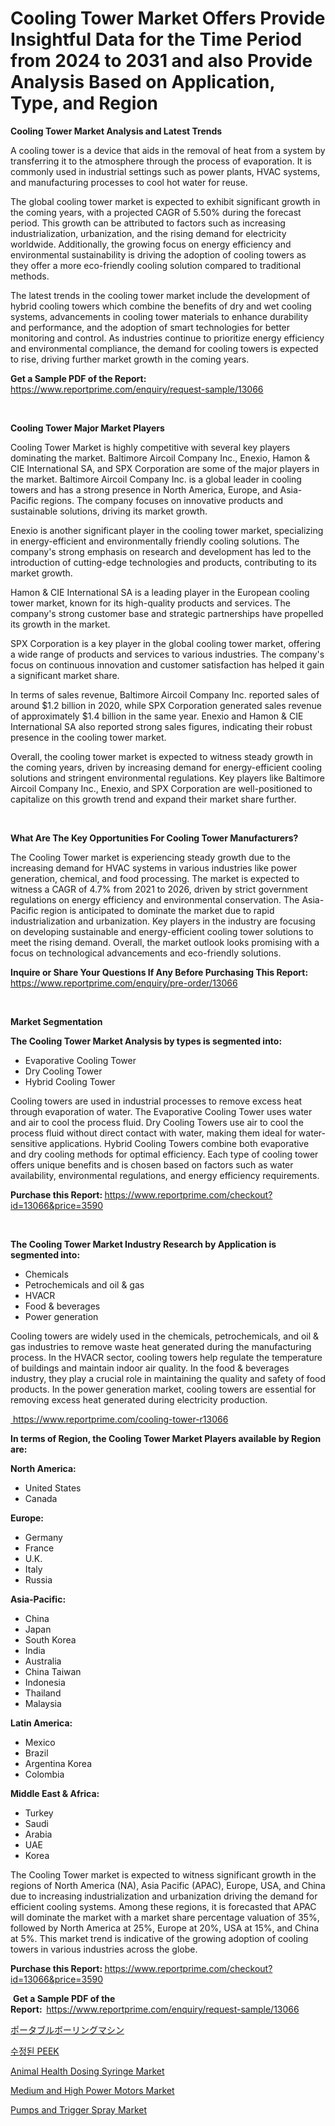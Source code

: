 <p><h1>Cooling Tower Market Offers Provide Insightful Data for the Time Period from 2024 to 2031 and also Provide Analysis Based on Application, Type, and Region</h1></p><p><strong>Cooling Tower Market Analysis and Latest Trends</strong></p>
<p><p>A cooling tower is a device that aids in the removal of heat from a system by transferring it to the atmosphere through the process of evaporation. It is commonly used in industrial settings such as power plants, HVAC systems, and manufacturing processes to cool hot water for reuse.</p><p>The global cooling tower market is expected to exhibit significant growth in the coming years, with a projected CAGR of 5.50% during the forecast period. This growth can be attributed to factors such as increasing industrialization, urbanization, and the rising demand for electricity worldwide. Additionally, the growing focus on energy efficiency and environmental sustainability is driving the adoption of cooling towers as they offer a more eco-friendly cooling solution compared to traditional methods.</p><p>The latest trends in the cooling tower market include the development of hybrid cooling towers which combine the benefits of dry and wet cooling systems, advancements in cooling tower materials to enhance durability and performance, and the adoption of smart technologies for better monitoring and control. As industries continue to prioritize energy efficiency and environmental compliance, the demand for cooling towers is expected to rise, driving further market growth in the coming years.</p></p>
<p><strong>Get a Sample PDF of the Report:&nbsp;</strong> <a href="https://www.reportprime.com/enquiry/request-sample/13066">https://www.reportprime.com/enquiry/request-sample/13066</a></p>
<p>&nbsp;</p>
<p><strong>Cooling Tower Major Market Players</strong></p>
<p><p>Cooling Tower Market is highly competitive with several key players dominating the market. Baltimore Aircoil Company Inc., Enexio, Hamon & CIE International SA, and SPX Corporation are some of the major players in the market. Baltimore Aircoil Company Inc. is a global leader in cooling towers and has a strong presence in North America, Europe, and Asia-Pacific regions. The company focuses on innovative products and sustainable solutions, driving its market growth.</p><p>Enexio is another significant player in the cooling tower market, specializing in energy-efficient and environmentally friendly cooling solutions. The company's strong emphasis on research and development has led to the introduction of cutting-edge technologies and products, contributing to its market growth.</p><p>Hamon & CIE International SA is a leading player in the European cooling tower market, known for its high-quality products and services. The company's strong customer base and strategic partnerships have propelled its growth in the market.</p><p>SPX Corporation is a key player in the global cooling tower market, offering a wide range of products and services to various industries. The company's focus on continuous innovation and customer satisfaction has helped it gain a significant market share.</p><p>In terms of sales revenue, Baltimore Aircoil Company Inc. reported sales of around $1.2 billion in 2020, while SPX Corporation generated sales revenue of approximately $1.4 billion in the same year. Enexio and Hamon & CIE International SA also reported strong sales figures, indicating their robust presence in the cooling tower market.</p><p>Overall, the cooling tower market is expected to witness steady growth in the coming years, driven by increasing demand for energy-efficient cooling solutions and stringent environmental regulations. Key players like Baltimore Aircoil Company Inc., Enexio, and SPX Corporation are well-positioned to capitalize on this growth trend and expand their market share further.</p></p>
<p>&nbsp;</p>
<p><strong>What Are The Key Opportunities For Cooling Tower Manufacturers?</strong></p>
<p><p>The Cooling Tower market is experiencing steady growth due to the increasing demand for HVAC systems in various industries like power generation, chemical, and food processing. The market is expected to witness a CAGR of 4.7% from 2021 to 2026, driven by strict government regulations on energy efficiency and environmental conservation. The Asia-Pacific region is anticipated to dominate the market due to rapid industrialization and urbanization. Key players in the industry are focusing on developing sustainable and energy-efficient cooling tower solutions to meet the rising demand. Overall, the market outlook looks promising with a focus on technological advancements and eco-friendly solutions.</p></p>
<p><strong>Inquire or Share Your Questions If Any Before Purchasing This Report:</strong> <a href="https://www.reportprime.com/enquiry/pre-order/13066">https://www.reportprime.com/enquiry/pre-order/13066</a></p>
<p>&nbsp;</p>
<p><strong>Market Segmentation</strong></p>
<p><strong>The Cooling Tower Market Analysis by types is segmented into:</strong></p>
<p><ul><li>Evaporative Cooling Tower</li><li>Dry Cooling Tower</li><li>Hybrid Cooling Tower</li></ul></p>
<p><p>Cooling towers are used in industrial processes to remove excess heat through evaporation of water. The Evaporative Cooling Tower uses water and air to cool the process fluid. Dry Cooling Towers use air to cool the process fluid without direct contact with water, making them ideal for water-sensitive applications. Hybrid Cooling Towers combine both evaporative and dry cooling methods for optimal efficiency. Each type of cooling tower offers unique benefits and is chosen based on factors such as water availability, environmental regulations, and energy efficiency requirements.</p></p>
<p><strong>Purchase this Report:&nbsp;</strong><a href="https://www.reportprime.com/checkout?id=13066&price=3590">https://www.reportprime.com/checkout?id=13066&price=3590</a></p>
<p>&nbsp;</p>
<p><strong>The Cooling Tower Market Industry Research by Application is segmented into:</strong></p>
<p><ul><li>Chemicals</li><li>Petrochemicals and oil & gas</li><li>HVACR</li><li>Food & beverages</li><li>Power generation</li></ul></p>
<p><p>Cooling towers are widely used in the chemicals, petrochemicals, and oil & gas industries to remove waste heat generated during the manufacturing process. In the HVACR sector, cooling towers help regulate the temperature of buildings and maintain indoor air quality. In the food & beverages industry, they play a crucial role in maintaining the quality and safety of food products. In the power generation market, cooling towers are essential for removing excess heat generated during electricity production.</p></p>
<p><a href="https://www.reportprime.com/cooling-tower-r13066">&nbsp;https://www.reportprime.com/cooling-tower-r13066</a></p>
<p><strong>In terms of Region, the Cooling Tower Market Players available by Region are:</strong></p>
<p>
    <p> <strong> North America: </strong>
        <ul>
            <li>United States</li>
            <li>Canada</li>
        </ul>
        </p> 
    <p> <strong> Europe: </strong>
        <ul>
            <li>Germany</li>
            <li>France</li>
            <li>U.K.</li>
            <li>Italy</li>
            <li>Russia</li>
        </ul>
        </p> 
    <p> <strong> Asia-Pacific: </strong>
        <ul>
            <li>China</li>
            <li>Japan</li>
            <li>South Korea</li>
            <li>India</li>
            <li>Australia</li>
            <li>China Taiwan</li>
            <li>Indonesia</li>
            <li>Thailand</li>
            <li>Malaysia</li>
        </ul>
        </p> 
    <p> <strong> Latin America: </strong>
        <ul>
            <li>Mexico</li>
            <li>Brazil</li>
            <li>Argentina Korea</li>
            <li>Colombia</li>
        </ul>
        </p> 
    <p> <strong> Middle East & Africa: </strong>
        <ul>
            <li>Turkey</li>
            <li>Saudi</li>
            <li>Arabia</li>
            <li>UAE</li>
            <li>Korea</li>
        </ul>
    </p>
    </p>
<p><p>The Cooling Tower market is expected to witness significant growth in the regions of North America (NA), Asia Pacific (APAC), Europe, USA, and China due to increasing industrialization and urbanization driving the demand for efficient cooling systems. Among these regions, it is forecasted that APAC will dominate the market with a market share percentage valuation of 35%, followed by North America at 25%, Europe at 20%, USA at 15%, and China at 5%. This market trend is indicative of the growing adoption of cooling towers in various industries across the globe.</p></p>
<p><strong>Purchase this Report: </strong><a href="https://www.reportprime.com/checkout?id=13066&price=3590">https://www.reportprime.com/checkout?id=13066&price=3590</a></p>
<p>&nbsp;<strong>Get a Sample PDF of the Report:&nbsp;&nbsp;</strong><a href="https://www.reportprime.com/enquiry/request-sample/13066">https://www.reportprime.com/enquiry/request-sample/13066</a></p>
<p><strong></strong></p>
<p><p><a href="https://medium.com/@skylarreilly36/%E3%83%9D%E3%83%BC%E3%82%BF%E3%83%96%E3%83%AB-%E3%83%9C%E3%83%BC%E3%83%AA%E3%83%B3%E3%82%B0-%E3%83%9E%E3%82%B7%E3%83%B3%E3%81%AE%E5%B8%82%E5%A0%B4%E8%AA%BF%E6%9F%BB%E3%83%AC%E3%83%9D%E3%83%BC%E3%83%88-2024%E5%B9%B4%E3%81%8B%E3%82%892031%E5%B9%B4%E3%81%BE%E3%81%A7%E3%81%AE%E7%9D%80%E5%AE%9F%E3%81%AAcagr-6-2-%E5%A2%97%E3%81%AE%E5%B8%82%E5%A0%B4%E4%BA%88%E6%B8%AC%E3%81%A8%E6%88%90%E9%95%B7%E8%A6%8B%E9%80%9A%E3%81%97-65d079ec5c4f">ポータブルボーリングマシン</a></p><p><a href="https://medium.com/@adsogvwv75/%EA%B8%80%EB%A1%9C%EB%B2%8C-%EC%88%98%EC%A0%95%EB%90%9C-peek-%EC%8B%9C%EC%9E%A5-%EA%B7%9C%EB%AA%A8-%EB%B0%8F-%EC%A0%90%EC%9C%A0%EC%9C%A8-%EB%B6%84%EC%84%9D-%EC%A0%9C%ED%92%88-%EC%9C%A0%ED%98%95%EB%B3%84-%EC%A0%81%EC%9A%A9-%EB%B6%84%EC%95%BC%EB%B3%84-%EC%A7%80%EC%97%AD%EB%B3%84-%EC%98%88%EC%B8%A1-2024-2031-87d0b08d6f34?postPublishedType=initial">수정된 PEEK</a></p><p><a href="https://medium.com/@andrew.gibson967/future-trends-in-global-animal-health-dosing-syringe-market-market-insights-and-analysis-from-2024-628f58b34082">Animal Health Dosing Syringe Market</a></p><p><a href="https://github.com/provorikovar/Market-Research-Report-List-6/blob/main/medium-and-high-power-motors-market.md">Medium and High Power Motors Market</a></p><p><a href="https://issuu.com/reportprime-2/docs/pumps-and-trigger-spray-market-size_825ca2422d5e3e">Pumps and Trigger Spray Market</a></p></p>